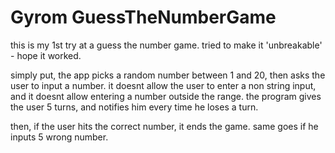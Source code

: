 # Gyrom GuessTheNumberGame

this is my 1st try at a guess the number game. tried to make it 'unbreakable' - hope it worked.

simply put, the app picks a random number between 1 and 20, then asks the user to input a number.
it doesnt allow the user to enter a non string input, and it doesnt allow entering a number outside the range.
the program gives the user 5 turns, and notifies him every time he loses a turn.

then, if the user hits the correct number, it ends the game. same goes if he inputs 5 wrong number.
